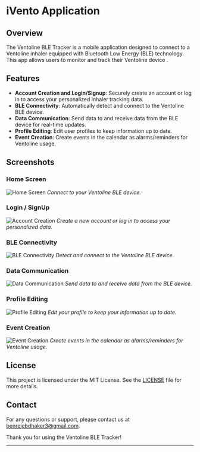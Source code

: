 # iVento Application

## Overview

The Ventoline BLE Tracker is a mobile application designed to connect to a Ventoline inhaler equipped with Bluetooth Low Energy (BLE) technology. This app allows users to monitor and track their Ventoline device .

## Features

- **Account Creation and Login/Signup**: Securely create an account or log in to access your personalized inhaler tracking data.
- **BLE Connectivity**: Automatically detect and connect to the Ventoline BLE device.
- **Data Communication**: Send data to and receive data from the BLE device for real-time updates.
- **Profile Editing**: Edit user profiles to keep information up to date.
- **Event Creation**: Create events in the calendar as alarms/reminders for Ventoline usage.

## Screenshots

### Home Screen
![Home Screen](images/ventolinePerdu.jpg)
*Connect to your Ventoline BLE device.*

### Login / SignUp
![Account Creation](images/login_signup.jpg)
*Create a new account or log in to access your personalized data.*

### BLE Connectivity
![BLE Connectivity](images/connectVentoline.jpg)
*Detect and connect to the Ventoline BLE device.*

### Data Communication
![Data Communication](images/sendData.jpg)
*Send data to and receive data from the BLE device.*

### Profile Editing
![Profile Editing](images/profile_darkMode.jpg)
*Edit your profile to keep your information up to date.*

### Event Creation
![Event Creation](eventCreation.jpg)
*Create events in the calendar as alarms/reminders for Ventoline usage.*


## License

This project is licensed under the MIT License. See the [LICENSE](LICENSE) file for more details.

## Contact

For any questions or support, please contact us at benrejebdhaker3@gmail.com.

Thank you for using the Ventoline BLE Tracker!

---

